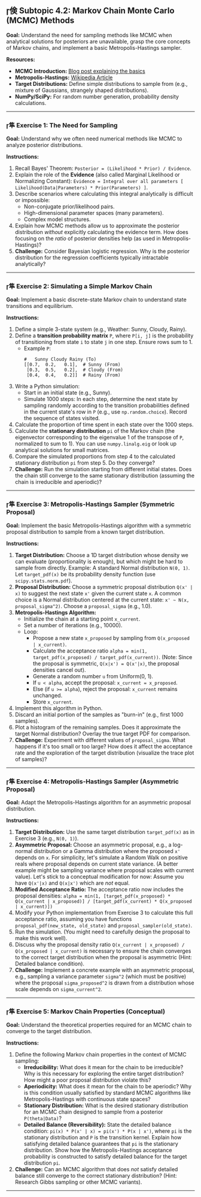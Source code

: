 ## 倹 Subtopic 4.2: Markov Chain Monte Carlo (MCMC) Methods

**Goal:** Understand the need for sampling methods like MCMC when analytical solutions for posteriors are unavailable, grasp the core concepts of Markov chains, and implement a basic Metropolis-Hastings sampler.

**Resources:**

* **MCMC Introduction:** [Blog post explaining the basics](https://towardsdatascience.com/markov-chain-monte-carlo-in-python-44f7e40979b4)
* **Metropolis-Hastings:** [Wikipedia Article](https://en.wikipedia.org/wiki/Metropolis%E2%80%93Hastings_algorithm)
* **Target Distributions:** Define simple distributions to sample from (e.g., mixture of Gaussians, strangely shaped distributions).
* **NumPy/SciPy:** For random number generation, probability density calculations.

---

### 隼 **Exercise 1: The Need for Sampling**

**Goal:** Understand why we often need numerical methods like MCMC to analyze posterior distributions.

**Instructions:**

1.  Recall Bayes' Theorem: `Posterior = (Likelihood * Prior) / Evidence`.
2.  Explain the role of the **Evidence** (also called Marginal Likelihood or Normalizing Constant): `Evidence = Integral over all parameters [ Likelihood(Data|Parameters) * Prior(Parameters) ]`.
3.  Describe scenarios where calculating this integral analytically is difficult or impossible:
    * Non-conjugate prior/likelihood pairs.
    * High-dimensional parameter spaces (many parameters).
    * Complex model structures.
4.  Explain how MCMC methods allow us to approximate the posterior distribution *without* explicitly calculating the evidence term. How does focusing on the *ratio* of posterior densities help (as used in Metropolis-Hastings)?
5.  **Challenge:** Consider Bayesian logistic regression. Why is the posterior distribution for the regression coefficients typically intractable analytically?

---

### 隼 **Exercise 2: Simulating a Simple Markov Chain**

**Goal:** Implement a basic discrete-state Markov chain to understand state transitions and equilibrium.

**Instructions:**

1.  Define a simple 3-state system (e.g., Weather: Sunny, Cloudy, Rainy).
2.  Define a **transition probability matrix** `P`, where `P[i, j]` is the probability of transitioning from state `i` to state `j` in one step. Ensure rows sum to 1.
    * Example `P`:
      ```
      #   Sunny Cloudy Rainy (To)
      [[0.7,  0.2,   0.1],  # Sunny (From)
       [0.3,  0.5,   0.2],  # Cloudy (From)
       [0.4,  0.4,   0.2]]  # Rainy (From)
      ```
3.  Write a Python simulation:
    * Start in an initial state (e.g., Sunny).
    * Simulate 1000 steps: In each step, determine the next state by sampling randomly according to the transition probabilities defined in the current state's row in `P` (e.g., use `np.random.choice`). Record the sequence of states visited.
4.  Calculate the proportion of time spent in each state over the 1000 steps.
5.  Calculate the **stationary distribution** `pi` of the Markov chain (the eigenvector corresponding to the eigenvalue 1 of the transpose of `P`, normalized to sum to 1). You can use `numpy.linalg.eig` or look up analytical solutions for small matrices.
6.  Compare the simulated proportions from step 4 to the calculated stationary distribution `pi` from step 5. Do they converge?
7.  **Challenge:** Run the simulation starting from different initial states. Does the chain still converge to the same stationary distribution (assuming the chain is irreducible and aperiodic)?

---

### 隼 **Exercise 3: Metropolis-Hastings Sampler (Symmetric Proposal)**

**Goal:** Implement the basic Metropolis-Hastings algorithm with a symmetric proposal distribution to sample from a known target distribution.

**Instructions:**

1.  **Target Distribution:** Choose a 1D target distribution whose density we can evaluate (proportionality is enough), but which might be hard to sample from directly. Example: A standard Normal distribution `N(0, 1)`. Let `target_pdf(x)` be its probability density function (use `scipy.stats.norm.pdf`).
2.  **Proposal Distribution:** Choose a symmetric proposal distribution `Q(x' | x)` to suggest the next state `x'` given the current state `x`. A common choice is a Normal distribution centered at the current state: `x' ~ N(x, proposal_sigma^2)`. Choose a `proposal_sigma` (e.g., 1.0).
3.  **Metropolis-Hastings Algorithm:**
    * Initialize the chain at a starting point `x_current`.
    * Set a number of iterations (e.g., 10000).
    * Loop:
        * Propose a new state `x_proposed` by sampling from `Q(x_proposed | x_current)`.
        * Calculate the acceptance ratio `alpha = min(1, target_pdf(x_proposed) / target_pdf(x_current))`. (Note: Since the proposal is symmetric, `Q(x|x') = Q(x'|x)`, the proposal densities cancel out).
        * Generate a random number `u` from Uniform(0, 1).
        * If `u < alpha`, accept the proposal: `x_current = x_proposed`.
        * Else (if `u >= alpha`), reject the proposal: `x_current` remains unchanged.
        * Store `x_current`.
4.  Implement this algorithm in Python.
5.  Discard an initial portion of the samples as "burn-in" (e.g., first 1000 samples).
6.  Plot a histogram of the remaining samples. Does it approximate the target Normal distribution? Overlay the true target PDF for comparison.
7.  **Challenge:** Experiment with different values of `proposal_sigma`. What happens if it's too small or too large? How does it affect the acceptance rate and the exploration of the target distribution (visualize the trace plot of samples)?

---

### 隼 **Exercise 4: Metropolis-Hastings Sampler (Asymmetric Proposal)**

**Goal:** Adapt the Metropolis-Hastings algorithm for an asymmetric proposal distribution.

**Instructions:**

1.  **Target Distribution:** Use the same target distribution `target_pdf(x)` as in Exercise 3 (e.g., `N(0, 1)`).
2.  **Asymmetric Proposal:** Choose an asymmetric proposal, e.g., a log-normal distribution or a Gamma distribution where the proposed `x'` depends on `x`. For simplicity, let's simulate a Random Walk on positive reals where proposal depends on current state variance. (A better example might be sampling variance where proposal scales with current value). Let's stick to a conceptual modification for now: Assume you have `Q(x'|x)` and `Q(x|x')` which are *not* equal.
3.  **Modified Acceptance Ratio:** The acceptance ratio now includes the proposal densities:
    `alpha = min(1, [target_pdf(x_proposed) * Q(x_current | x_proposed)] / [target_pdf(x_current) * Q(x_proposed | x_current)])`
4.  Modify your Python implementation from Exercise 3 to calculate this full acceptance ratio, assuming you have functions `proposal_pdf(new_state, old_state)` and `proposal_sampler(old_state)`.
5.  Run the simulation. (You might need to carefully design the proposal to make this work well).
6.  Discuss why the proposal density ratio `Q(x_current | x_proposed) / Q(x_proposed | x_current)` is necessary to ensure the chain converges to the correct target distribution when the proposal is asymmetric (Hint: Detailed balance condition).
7.  **Challenge:** Implement a concrete example with an asymmetric proposal, e.g., sampling a variance parameter `sigma^2` (which must be positive) where the proposal `sigma_proposed^2` is drawn from a distribution whose scale depends on `sigma_current^2`.

---

### 隼 **Exercise 5: Markov Chain Properties (Conceptual)**

**Goal:** Understand the theoretical properties required for an MCMC chain to converge to the target distribution.

**Instructions:**

1.  Define the following Markov chain properties in the context of MCMC sampling:
    * **Irreducibility:** What does it mean for the chain to be irreducible? Why is this necessary for exploring the entire target distribution? How might a poor proposal distribution violate this?
    * **Aperiodicity:** What does it mean for the chain to be aperiodic? Why is this condition usually satisfied by standard MCMC algorithms like Metropolis-Hastings with continuous state spaces?
    * **Stationary Distribution:** What is the desired stationary distribution for an MCMC chain designed to sample from a posterior `P(theta|Data)`?
    * **Detailed Balance (Reversibility):** State the detailed balance condition: `pi(x) * P(x' | x) = pi(x') * P(x | x')`, where `pi` is the stationary distribution and `P` is the transition kernel. Explain how satisfying detailed balance guarantees that `pi` is the stationary distribution. Show how the Metropolis-Hastings acceptance probability is constructed to satisfy detailed balance for the target distribution `pi`.
2.  **Challenge:** Can an MCMC algorithm that does *not* satisfy detailed balance still converge to the correct stationary distribution? (Hint: Research Gibbs sampling or other MCMC variants).

---